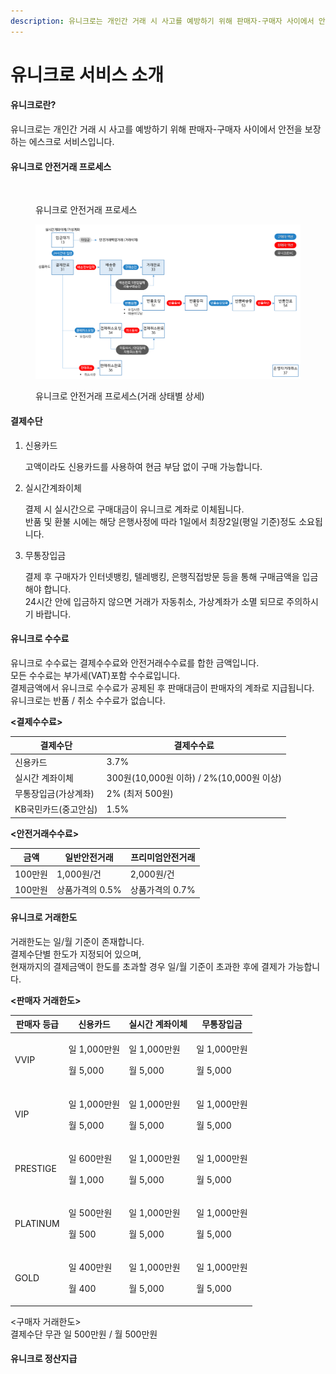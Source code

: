```yaml
---
description: 유니크로는 개인간 거래 시 사고를 예방하기 위해 판매자-구매자 사이에서 안전을 보장하는 에스크로 서비스입니다
---
```


# 유니크로 서비스 소개

#### 유니크로란?

유니크로는 개인간 거래 시 사고를 예방하기 위해 판매자-구매자 사이에서 안전을 보장하는 에스크로 서비스입니다.

#### 유니크로 안전거래 프로세스

<figure><img src="https://www.unicro.co.kr/webasp_common/new_images/guide/g_q_img_flow.gif" alt=""><figcaption><p>유니크로 안전거래 프로세스</p></figcaption></figure>

<figure><img src=".gitbook/assets/[유니크로] 안전거래 프로세스.png" alt=""><figcaption><p>유니크로 안전거래 프로세스(거래 상태별 상세)</p></figcaption></figure>

#### 결제수단

1.  신용카드

    고액이라도 신용카드를 사용하여 현금 부담 없이 구매 가능합니다.
2.  실시간계좌이체

    결제 시 실시간으로 구매대금이 유니크로 계좌로 이체됩니다.\
    반품 및 환불 시에는 해당 은행사정에 따라 1일에서 최장2일(평일 기준)정도 소요됩니다.
3.  무통장입금

    결제 후 구매자가 인터넷뱅킹, 텔레뱅킹, 은행직접방문 등을 통해 구매금액을 입금해야 합니다.\
    24시간 안에 입금하지 않으면 거래가 자동취소, 가상계좌가 소멸 되므로 주의하시기 바랍니다.

#### 유니크로 수수료

유니크로 수수료는 결제수수료와 안전거래수수료를 합한 금액입니다.\
모든 수수료는 부가세(VAT)포함 수수료입니다.\
결제금액에서 유니크로 수수료가 공제된 후 판매대금이 판매자의 계좌로 지급됩니다.\
유니크로는 반품 / 취소 수수료가 없습니다.

**<결제수수료>**

| 결제수단         | 결제수수료                             |
| ------------ | --------------------------------- |
| 신용카드         | 3.7%                              |
| 실시간 계좌이체     | 300원(10,000원 이하) / 2%(10,000원 이상) |
| 무통장입금(가상계좌)  | 2% (최저 500원)                      |
| KB국민카드(중고안심) | 1.5%                              |

**<안전거래수수료>**

| 금액     | 일반안전거래     | 프리미엄안전거래   |
| ------ | ---------- | ---------- |
| 100만원  | 1,000원/건   | 2,000원/건   |
| 100만원  | 상품가격의 0.5% | 상품가격의 0.7% |

#### 유니크로 거래한도

거래한도는 일/월 기준이 존재합니다.\
결제수단별 한도가 지정되어 있으며, \
현재까지의 결제금액이 한도를 초과할 경우 일/월 기준이 초과한 후에 결제가 가능합니다.

**<판매자 거래한도>**

| 판매자 등급   | 신용카드                           | 실시간 계좌이체                       | 무통장입금                          |
| -------- | ------------------------------ | ------------------------------ | ------------------------------ |
| VVIP     | <p>일 1,000만원</p><p>월 5,000</p> | <p>일 1,000만원</p><p>월 5,000</p> | <p>일 1,000만원</p><p>월 5,000</p> |
| VIP      | <p>일 1,000만원</p><p>월 5,000</p> | <p>일 1,000만원</p><p>월 5,000</p> | <p>일 1,000만원</p><p>월 5,000</p> |
| PRESTIGE | <p>일 600만원</p><p>월 1,000</p>   | <p>일 1,000만원</p><p>월 5,000</p> | <p>일 1,000만원</p><p>월 5,000</p> |
| PLATINUM | <p>일 500만원</p><p>월 500</p>     | <p>일 1,000만원</p><p>월 5,000</p> | <p>일 1,000만원</p><p>월 5,000</p> |
| GOLD     | <p>일 400만원</p><p>월 400</p>     | <p>일 1,000만원</p><p>월 5,000</p> | <p>일 1,000만원</p><p>월 5,000</p> |

<구매자 거래한도> \
결제수단 무관 일 500만원 / 월 500만원

#### 유니크로 정산지급&#x20;
